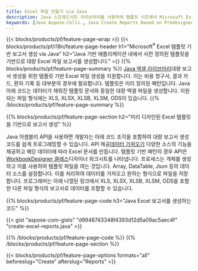 ```yaml
---
title: Excel 파일 만들기 via Java
description: Java 스프레드시트 라이브러리를 사용하여 템플릿 시트에서 Microsoft Excel 스프레드시트 생성
keywords: [Java Aspose.Cells., Java Create Reports Based on Predesigned Excel Template., Java Generate Reports Based on Predesigned Excel Template., Java Create Reports Based on Excel Template., Java Generate Reports Based on Excel Template., Java Create Excel files Based on Excel Template., Java Generate Excel files Based on Excel Template]
---
```

{{< blocks/products/pf/feature-page-wrap >}}
{{< blocks/products/pf/i18n/feature-page-header h1="Microsoft<sup>&reg;</sup> Excel 템플릿 기반 보고서 생성 via Java" h2="Java 기반 애플리케이션 내에서 사전 정의된 템플릿을 기반으로 대량 Excel 파일 보고서를 생성합니다." >}}
{{% blocks/products/pf/feature-page-summary %}}
[Java 엑셀 라이브러리](/cells/ko/java/)대량 보고서 생성을 위한 템플릿 기반 Excel 파일 생성을 지원합니다. 이는 비용 청구서, 결과 카드, 환자 기록 등 대부분의 경우에 필요합니다. 템플릿은 미리 정의된 패턴입니다. Java 아래 코드는 데이터가 채워진 템플릿 문서와 동일한 대량 엑셀 파일을 생성합니다. 지원되는 파일 형식에는 XLS, XLSX, XLSB, XLSM, ODS이 있습니다.
{{% /blocks/products/pf/feature-page-summary %}}

{{% blocks/products/pf/feature-page-section h2="미리 디자인된 Excel 템플릿을 기반으로 보고서 생성" %}}

 Java 어셈블리 API을 사용하면 개발자는 아래 코드 조각을 포함하여 대량 보고서 생성 코드를 쉽게 프로그래밍할 수 있습니다. API 제공[데이터 가져오기](https://docs.aspose.com/cells/java/import-and-export-data/) 다양한 소스의 기능을 제공하고 해당 데이터에 따라 Excel 문서를 만듭니다. 템플릿 기반 패턴의 경우 API은[WorkbookDesigner 클래스](https://reference.aspose.com/cells/java/com.aspose.cells/WorkbookDesigner)디자이너 워크시트를 나타냅니다. 프로세스는 개체를 생성하고 이를 사용하여 템플릿 파일을 여는 것입니다. Array, DataTable, Json 등의 데이터 소스를 설정합니다. 이를 처리하여 데이터를 가져오고 원하는 형식으로 파일을 저장합니다. 프로그래머는 아래 나열된 링크에서 XLS, XLSX, XLSB, XLSM, ODS을 포함한 다른 파일 형식의 보고서로 데이터를 조합할 수 있습니다.



{{% blocks/products/pf/feature-page-code h3="Java Excel 보고서를 생성하는 코드" %}}

{{< gist "aspose-com-gists" "d9948743348f4393d12d5a09ac5aec4f" "create-excel-reports.java" >}}

{{% /blocks/products/pf/feature-page-code %}}
{{% /blocks/products/pf/feature-page-section %}}

{{< blocks/products/pf/feature-page-options formats="all" beforeslug="Create" afterslug="Reports" >}}
